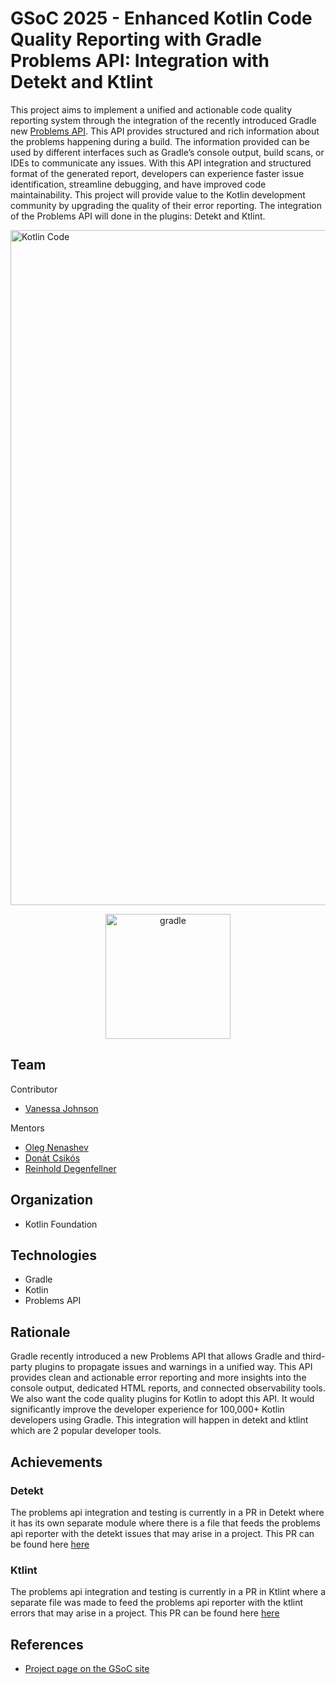 # GSoC 2025 - Enhanced Kotlin Code Quality Reporting with Gradle Problems API: Integration with Detekt and Ktlint

This project aims to implement a unified and actionable code quality reporting system through the integration of the recently introduced Gradle new [Problems API](https://docs.gradle.org/current/userguide/reporting_problems.html). This API provides structured and rich information about the problems happening during a build. The information provided can be used by different interfaces such as Gradle’s console output, build scans, or IDEs to communicate any issues. With this API integration and structured format of the generated report, developers can experience faster issue identification, streamline debugging, and have improved code maintainability. This project will provide value to the Kotlin development community by upgrading the quality of their error reporting. The integration of the Problems API will done in the plugins: Detekt and Ktlint.

<img width="1920" height="1080" alt="Kotlin Code" src="https://github.com/user-attachments/assets/84218a9c-2279-448a-a47a-245978487684" />


<p align="center">
<img width="200" alt="gradle" src="https://github.com/user-attachments/assets/960fa6c4-f934-46c1-9569-341394b80ac1" />
</p>


## Team
Contributor
- [Vanessa Johnson](https://github.com/vanessamj99)

Mentors
- [Oleg Nenashev](https://github.com/oleg-nenashev)
- [Donát Csikós](https://github.com/donat)
- [Reinhold Degenfellner](https://github.com/reinsch82)

## Organization
- Kotlin Foundation

## Technologies
- Gradle
- Kotlin
- Problems API

## Rationale
Gradle recently introduced a new Problems API that allows Gradle and third-party plugins to propagate issues and warnings in a unified way. This API provides clean and actionable error reporting and more insights into the console output, dedicated HTML reports, and connected observability tools. We also want the code quality plugins for Kotlin to adopt this API. It would significantly improve the developer experience for 100,000+ Kotlin developers using Gradle. This integration will happen in detekt and ktlint which are 2 popular developer tools.

## Achievements
### Detekt
The problems api integration and testing is currently in a PR in Detekt where it has its own separate module where there is a file that feeds the problems api reporter with the detekt issues that may arise in a project. This PR can be found here [here](https://github.com/detekt/detekt/pull/8275)

### Ktlint
The problems api integration and testing is currently in a PR in Ktlint where a separate file was made to feed the problems api reporter with the ktlint errors that may arise in a project. This PR can be found here [here](https://github.com/JLLeitschuh/ktlint-gradle/pull/927)

## References

- [Project page on the GSoC site](https://summerofcode.withgoogle.com/programs/2025/projects/4UqgKDMe)
